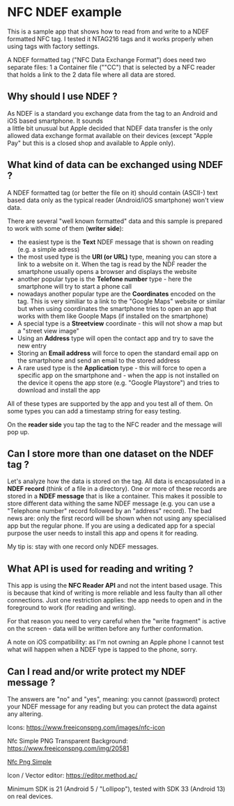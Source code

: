 # NFC NDEF example

This is a sample app that shows how to read from and write to a NDEF formatted NFC tag. I tested it 
NTAG216 tags and it works properly when using tags with factory settings.

A NDEF formatted tag ("NFC Data Exchange Format") does need two separate files:
1 a Container file (""CC") that is selected by a NFC reader that holds a link to the
2 data file where all data are stored.

## Why should I use NDEF ?

As NDEF is a standard you exchange data from the tag to an Android and iOS based smartphone. It sounds  
a little bit unusual but Apple decided that NDEF data transfer is the only allowed data exchange format 
available on their devices (except "Apple Pay" but this is a closed shop and available to Apple only).

## What kind of data can be exchanged using NDEF ?

A NDEF formatted tag (or better the file on it) should contain (ASCII-) text based data only as the typical reader
(Android/iOS smartphone) won't view data.

There are several "well known formatted" data and this sample is prepared to work with some of them (**writer side**):
- the easiest type is the **Text** NDEF message that is shown on reading (e.g. a simple adress)
- the most used type is the **URI (or URL)** type, meaning you can store a link to a website on it. When the 
tag is read by the NDF reader the smartphone usually opens a browser and displays the  website
- another popular type is the **Telefone number** type - here the smartphone will try to start a phone call
- nowadays another popular type are the  **Coordinates** encoded on the tag. This is very similiar to a link to the 
"Google Maps" website or similar but when using coordinates the smartphone tries to open an app that works with them like 
Goople Maps (if installed on the  smartphone)
- A special type is a **Streetview** coordinate - this will not show a map but a "street view image"
- Using an **Address** type will open the contact app and try to save the new entry
- Storing an **Email address** will force to open the standard email app on the smartphone and send an email 
to the stored address
- A rare used type is the **Application** type - this will force to open a specific app on the smartphone and - 
when the app is not installed on the device it opens the app store (e.g. "Google Playstore") and tries to download 
and install the app

All of these types are supported by the app and you test all of them. On some types you can add a timestamp string 
for easy testing.

On the **reader side** you tap the tag to the NFC reader and the message will pop up.

## Can I store more than one dataset on the NDEF tag ?

Let's analyze how the data is stored on the tag. All data is encapsulated in a **NDEF record** (think of a 
file in a directory). One or more of these records are stored in a **NDEF message** that is like a container. 
This makes it possible to store different data withing the same NDEF message (e.g. you can use a "Telephone 
number" record followed by an "address" record). The bad news are: only the first record will be shown when 
not using any specialised app but the regular phone. If you are using a dedicated app for a special purpose 
the user needs to install this app and opens it for reading.

My tip is: stay with one record only NDEF messages.

## What API is used for reading and writing ?

This app is using the **NFC Reader API** and not the intent based usage. This is because that kind of writing is 
more reliable and less faulty than all other connections. Just one restriction applies: the  app needs to open and in 
the foreground to work (for reading and writing).

For that reason you need to very careful when the "write fragment" is active on the screen - data will be written 
before any further conformation.

A note on iOS compatibility: as I'm not owning an Apple phone I cannot test what will happen when a NDEF type is 
tapped to the phone, sorry.  

## Can I read and/or write protect my NDEF message ?

The answers are "no" and "yes", meaning: you cannot (password) protect your NDEF message for any reading but you 
can protect the data against any altering.

Icons: https://www.freeiconspng.com/images/nfc-icon

Nfc Simple PNG Transparent Background: https://www.freeiconspng.com/img/20581

<a href="https://www.freeiconspng.com/img/20581">Nfc Png Simple</a>

Icon / Vector editor: https://editor.method.ac/

Minimum SDK is 21 (Android 5 / "Lollipop"), tested with SDK 33 (Android 13) on real devices.

